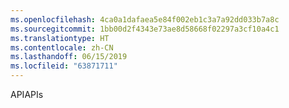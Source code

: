 ```yaml
---
ms.openlocfilehash: 4ca0a1dafaea5e84f002eb1c3a7a92dd033b7a8c
ms.sourcegitcommit: 1bb00d2f4343e73ae8d58668f02297a3cf10a4c1
ms.translationtype: HT
ms.contentlocale: zh-CN
ms.lasthandoff: 06/15/2019
ms.locfileid: "63871711"
---
```

<span data-ttu-id="d7a34-101">API</span><span class="sxs-lookup"><span data-stu-id="d7a34-101">APIs</span></span>